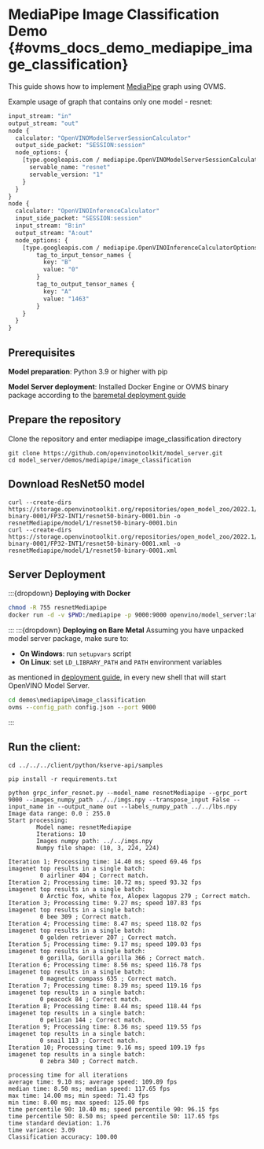 # MediaPipe Image Classification Demo {#ovms_docs_demo_mediapipe_image_classification}

This guide shows how to implement [MediaPipe](../../../docs/mediapipe.md) graph using OVMS.

Example usage of graph that contains only one model - resnet:
```protobuf
input_stream: "in"
output_stream: "out"
node {
  calculator: "OpenVINOModelServerSessionCalculator"
  output_side_packet: "SESSION:session"
  node_options: {
    [type.googleapis.com / mediapipe.OpenVINOModelServerSessionCalculatorOptions]: {
      servable_name: "resnet"
      servable_version: "1"
    }
  }
}
node {
  calculator: "OpenVINOInferenceCalculator"
  input_side_packet: "SESSION:session"
  input_stream: "B:in"
  output_stream: "A:out"
  node_options: {
    [type.googleapis.com / mediapipe.OpenVINOInferenceCalculatorOptions]: {
        tag_to_input_tensor_names {
          key: "B"
          value: "0"
        }
        tag_to_output_tensor_names {
          key: "A"
          value: "1463"
        }
    }
  }
}
```

## Prerequisites

**Model preparation**: Python 3.9 or higher with pip 

**Model Server deployment**: Installed Docker Engine or OVMS binary package according to the [baremetal deployment guide](../../../docs/deploying_server_baremetal.md)

## Prepare the repository

Clone the repository and enter mediapipe image_classification directory
```console
git clone https://github.com/openvinotoolkit/model_server.git
cd model_server/demos/mediapipe/image_classification
```

## Download ResNet50 model

```console
curl --create-dirs https://storage.openvinotoolkit.org/repositories/open_model_zoo/2022.1/models_bin/2/resnet50-binary-0001/FP32-INT1/resnet50-binary-0001.bin -o resnetMediapipe/model/1/resnet50-binary-0001.bin
curl --create-dirs https://storage.openvinotoolkit.org/repositories/open_model_zoo/2022.1/models_bin/2/resnet50-binary-0001/FP32-INT1/resnet50-binary-0001.xml -o resnetMediapipe/model/1/resnet50-binary-0001.xml
```

## Server Deployment
:::{dropdown} **Deploying with Docker**
```bash
chmod -R 755 resnetMediapipe
docker run -d -v $PWD:/mediapipe -p 9000:9000 openvino/model_server:latest --config_path /mediapipe/config.json --port 9000
```
:::
:::{dropdown} **Deploying on Bare Metal**
Assuming you have unpacked model server package, make sure to:

- **On Windows**: run `setupvars` script
- **On Linux**: set `LD_LIBRARY_PATH` and `PATH` environment variables

as mentioned in [deployment guide](../../../docs/deploying_server_baremetal.md), in every new shell that will start OpenVINO Model Server.
```bat
cd demos\mediapipe\image_classification
ovms --config_path config.json --port 9000
```
:::
## Run the client:
```console
cd ../../../client/python/kserve-api/samples

pip install -r requirements.txt

python grpc_infer_resnet.py --model_name resnetMediapipe --grpc_port 9000 --images_numpy_path ../../imgs.npy --transpose_input False --input_name in --output_name out --labels_numpy_path ../../lbs.npy
Image data range: 0.0 : 255.0
Start processing:
        Model name: resnetMediapipe
        Iterations: 10
        Images numpy path: ../../imgs.npy
        Numpy file shape: (10, 3, 224, 224)

Iteration 1; Processing time: 14.40 ms; speed 69.46 fps
imagenet top results in a single batch:
         0 airliner 404 ; Correct match.
Iteration 2; Processing time: 10.72 ms; speed 93.32 fps
imagenet top results in a single batch:
         0 Arctic fox, white fox, Alopex lagopus 279 ; Correct match.
Iteration 3; Processing time: 9.27 ms; speed 107.83 fps
imagenet top results in a single batch:
         0 bee 309 ; Correct match.
Iteration 4; Processing time: 8.47 ms; speed 118.02 fps
imagenet top results in a single batch:
         0 golden retriever 207 ; Correct match.
Iteration 5; Processing time: 9.17 ms; speed 109.03 fps
imagenet top results in a single batch:
         0 gorilla, Gorilla gorilla 366 ; Correct match.
Iteration 6; Processing time: 8.56 ms; speed 116.78 fps
imagenet top results in a single batch:
         0 magnetic compass 635 ; Correct match.
Iteration 7; Processing time: 8.39 ms; speed 119.16 fps
imagenet top results in a single batch:
         0 peacock 84 ; Correct match.
Iteration 8; Processing time: 8.44 ms; speed 118.44 fps
imagenet top results in a single batch:
         0 pelican 144 ; Correct match.
Iteration 9; Processing time: 8.36 ms; speed 119.55 fps
imagenet top results in a single batch:
         0 snail 113 ; Correct match.
Iteration 10; Processing time: 9.16 ms; speed 109.19 fps
imagenet top results in a single batch:
         0 zebra 340 ; Correct match.

processing time for all iterations
average time: 9.10 ms; average speed: 109.89 fps
median time: 8.50 ms; median speed: 117.65 fps
max time: 14.00 ms; min speed: 71.43 fps
min time: 8.00 ms; max speed: 125.00 fps
time percentile 90: 10.40 ms; speed percentile 90: 96.15 fps
time percentile 50: 8.50 ms; speed percentile 50: 117.65 fps
time standard deviation: 1.76
time variance: 3.09
Classification accuracy: 100.00
```
